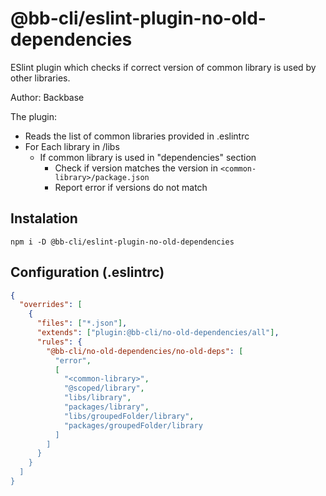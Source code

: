 # @bb-cli/eslint-plugin-no-old-dependencies

ESlint plugin which checks if correct version of common library is used by other libraries.

Author: Backbase

The plugin:

- Reads the list of common libraries provided in .eslintrc
- For Each library in /libs
  - If common library is used in "dependencies" section
    - Check if version matches the version in `<common-library>/package.json`
    - Report error if versions do not match

## Instalation

```
npm i -D @bb-cli/eslint-plugin-no-old-dependencies
```

## Configuration (.eslintrc)

```json
{
  "overrides": [
    {
      "files": ["*.json"],
      "extends": ["plugin:@bb-cli/no-old-dependencies/all"],
      "rules": {
        "@bb-cli/no-old-dependencies/no-old-deps": [
          "error",
          [
            "<common-library>", 
            "@scoped/library",
            "libs/library",
            "packages/library",
            "libs/groupedFolder/library", 
            "packages/groupedFolder/library
          ]
        ]
      }
    }
  ]
}
```
